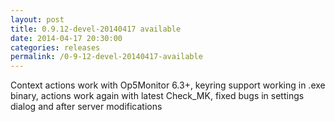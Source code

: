 ```yaml
---
layout: post
title: 0.9.12-devel-20140417 available
date: 2014-04-17 20:30:00
categories: releases
permalink: /0-9-12-devel-20140417-available
---
```


Context actions work with Op5Monitor 6.3+, keyring support working in .exe binary, actions work again with latest Check_MK, fixed bugs in settings dialog and after server modifications


